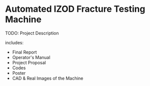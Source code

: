 # Automated IZOD Fracture Testing Machine

TODO: Project Description

includes:

- Final Report
- Operator's Manual
- Project Proposal
- Codes
- Poster
- CAD & Real Images of the Machine
